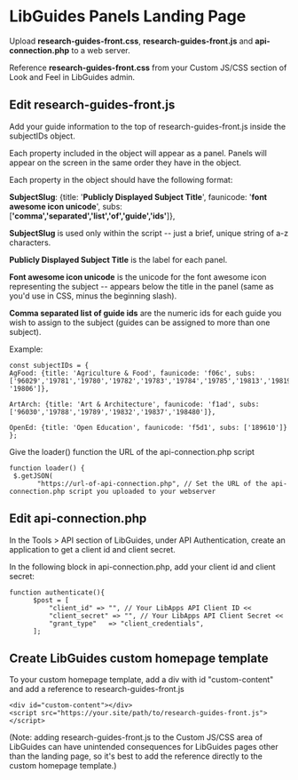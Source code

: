 # LibGuides Panels Landing Page

Upload **research-guides-front.css**, **research-guides-front.js** and **api-connection.php** to a web server.

Reference **research-guides-front.css** from your Custom JS/CSS section of Look and Feel in LibGuides admin.

## Edit research-guides-front.js

Add your guide information to the top of research-guides-front.js inside the subjectIDs object.

Each property included in the object will appear as a panel. Panels will appear on the screen in the same order they have in the object.

Each property in the object should have the following format:
 
 **SubjectSlug**: {title: '**Publicly Displayed Subject Title**', faunicode: '**font awesome icon unicode**', subs: [**'comma','separated','list','of','guide','ids'**]},
 
 **SubjectSlug** is used only within the script -- just a brief, unique string of a-z characters.
 
 **Publicly Displayed Subject Title** is the label for each panel.
 
 **Font awesome icon unicode** is the unicode for the font awesome icon representing the subject -- appears below the title in the panel (same as you'd use in CSS, minus the beginning slash).
 
 **Comma separated list of guide ids** are the numeric ids for each guide you wish to assign to the subject (guides can be assigned to more than one subject).
 
 Example:
 
 ```
 const subjectIDs = {
 AgFood: {title: 'Agriculture & Food', faunicode: 'f06c', subs: ['96029','19781','19780','19782','19783','19784','19785','19813','19819','19826','19827','19828','19857','19859','19867','193310','193543', '19806']},
 
 ArtArch: {title: 'Art & Architecture', faunicode: 'f1ad', subs: ['96030','19788','19789','19832','19837','198480']},
 
 OpenEd: {title: 'Open Education', faunicode: 'f5d1', subs: ['189610']}
 };
 ```

Give the loader() function the URL of the api-connection.php script

 ```
function loader() {
  $.getJSON(
		"https://url-of-api-connection.php", // Set the URL of the api-connection.php script you uploaded to your webserver
 ```
  

 ## Edit api-connection.php
 
 In the Tools > API section of LibGuides, under API Authentication, create an application to get a client id and client secret.
 
 In the following block in api-connection.php, add your client id and client secret:
 
  ```
 function authenticate(){
		$post = [
    		"client_id" => "", // Your LibApps API Client ID <<
    		"client_secret" => "", // Your LibApps API Client Secret <<
    		"grant_type"   => "client_credentials",
		];
  ```

## Create LibGuides custom homepage template

To your custom homepage template, add a div with id "custom-content" and add a reference to research-guides-front.js

```
<div id="custom-content"></div>
<script src="https://your.site/path/to/research-guides-front.js"></script>

```

(Note: adding research-guides-front.js to the Custom JS/CSS area of LibGuides can have unintended consequences for LibGuides pages other than the landing page, so it's best to add the reference directly to the custom homepage template.)
